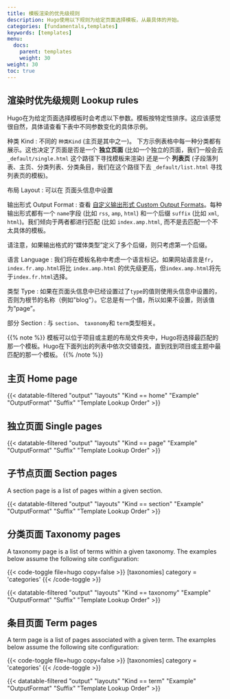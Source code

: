 ```yaml
---
title: 模板渲染的优先级规则
description: Hugo使用以下规则为给定页面选择模板，从最具体的开始。
categories: [fundamentals,templates]
keywords: [templates]
menu:
  docs:
    parent: templates
    weight: 30
weight: 30
toc: true
---
```


## 渲染时优先级规则 Lookup rules

Hugo在为给定页面选择模板时会考虑以下参数。模板按特定性排序。这应该感觉很自然，具体请查看下表中不同参数变化的具体示例。

种类 Kind
: 不同的 `种类Kind` (主页是其中之一)。 下方示例表格中每一种分类都有展示。这也决定了页面是否是一个 **独立页面** (比如一个独立的页面，我们一般会去 `_default/single.html` 这个路径下寻找模板来渲染) 还是一个 **列表页** (子段落列表、主页、分类列表、分类条目，我们在这个路径下去 `_default/list.html` 寻找列表页的模板)。

布局 Layout
: 可以在 页面头信息中设置

输出形式 Output Format
: 查看 [自定义输出形式 Custom Output Formats](/templates/output-formats)。每种输出形式都有一个 `name`字段 (比如 `rss`, `amp`, `html`) 和一个后缀 `suffix` (比如 `xml`, `html`)。我们倾向于两者都进行匹配 (比如 `index.amp.html`, 而不是去匹配一个不太具体的模板。

请注意，如果输出格式的“媒体类型”定义了多个后缀，则只考虑第一个后缀。

语言 Language
: 我们将在模板名称中考虑一个语言标记。如果网站语言是`fr`，`index.fr.amp.html`将比 `index.amp.html` 的优先级更高，但`index.amp.html`将先于`index.fr.html`选择。


类型 Type
: 如果在页面头信息中已经设置过了`type`的值则使用头信息中设置的，否则为根节的名称（例如"blog"）。它总是有一个值，所以如果不设置，则该值为“page”。

部分 Section
: 与 `section`、 `taxonomy`和 `term`类型相关。

{{% note %}}
模板可以位于项目或主题的布局文件夹中，Hugo将选择最匹配的那一个模板。Hugo在下面列出的列表中依次交错查找，直到找到项目或主题中最匹配的那一个模板。
{{% /note %}}

## 主页 Home page

{{< datatable-filtered "output" "layouts" "Kind == home" "Example" "OutputFormat" "Suffix" "Template Lookup Order" >}}

## 独立页面 Single pages

{{< datatable-filtered "output" "layouts" "Kind == page" "Example" "OutputFormat" "Suffix" "Template Lookup Order" >}}

## 子节点页面 Section pages

A section page is a list of pages within a given section.

{{< datatable-filtered "output" "layouts" "Kind == section" "Example" "OutputFormat" "Suffix" "Template Lookup Order" >}}

## 分类页面 Taxonomy pages

A taxonomy page is a list of terms within a given taxonomy. The examples below assume the following site configuration:

{{< code-toggle file=hugo copy=false >}}
[taxonomies]
category = 'categories'
{{< /code-toggle >}}

{{< datatable-filtered "output" "layouts" "Kind == taxonomy" "Example" "OutputFormat" "Suffix" "Template Lookup Order" >}}

## 条目页面 Term pages

A term page is a list of pages associated with a given term. The examples below assume the following site configuration:

{{< code-toggle file=hugo copy=false >}}
[taxonomies]
category = 'categories'
{{< /code-toggle >}}

{{< datatable-filtered "output" "layouts" "Kind == term" "Example" "OutputFormat" "Suffix" "Template Lookup Order" >}}
